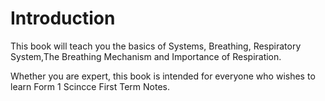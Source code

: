 # Introduction

This book will teach you the basics of Systems, Breathing, Respiratory System,The Breathing Mechanism and Importance of Respiration.

Whether you are expert, this book is intended for everyone who wishes to learn Form 1 Scincce First Term Notes.
